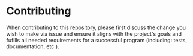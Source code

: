 # Contributing

When contributing to this repository, please first discuss the change you wish to make via issue and ensure it aligns with the project's goals and fufills all needed requirements for a successful program (including: tests, documentation, etc.).
